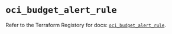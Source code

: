 # `oci_budget_alert_rule`

Refer to the Terraform Registory for docs: [`oci_budget_alert_rule`](https://registry.terraform.io/providers/oracle/oci/6.18.0/docs/resources/budget_alert_rule).
